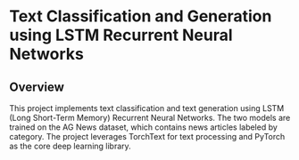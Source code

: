 # Text Classification and Generation using LSTM Recurrent Neural Networks

## Overview
This project implements text classification and text generation using LSTM (Long Short-Term Memory) Recurrent Neural Networks. The two models are trained on the AG News dataset, which contains news articles labeled by category. The project leverages TorchText for text processing and PyTorch as the core deep learning library.
